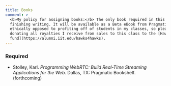 ```yaml
---
title: Books
comment: >
  <b>My policy for assigning books:</b> The only book required in this class is one that I am
  finishing writing. It will be available as a Beta eBook from Pragmatic Programmers soon. I am
  ethically opposed to profiting off of students in my classes, so please note that I will be
  donating all royalties I receive from sales to this class to the [Hawks4Hawks hardship
  fund](https://alumni.iit.edu/hawks4hawks).
---
```


<section class="required" markdown="1">
<h3>Required</h3>

- Stolley, Karl. <cite>Programming WebRTC: Build Real-Time Streaming Applications for the
  Web</cite>. Dallas, TX: Pragmatic Bookshelf. (forthcoming)

</section>

